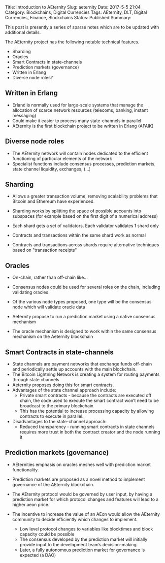 Title: Introduction to AEternity
Slug: aeternity
Date: 2017-5-5 21:04
Category: Blockchains, Digital Currencies
Tags: AEternity, DLT, Digital Currencies, Finance, Blockchains 
Status: Published
Summary:

This post is presently a series of sparse notes which are to be updated with additional details.

 The AEternity project has the following notable technical features. 

- Sharding
- Oracles
- Smart Contracts in state-channels
- Prediction markets (governance) 
- Written in Erlang
- Diverse node roles? 

## Written in Erlang

- Erland is normally used for large-scale systems that manage the allocation of scarce network resources (telecoms, banking, instant messaging)
- Could make it easier to process many state-channels in parallel
- AEternity is the first blockchain project to be written in Erlang (AFAIK)

## Diverse node roles

- The AEternity network will contain nodes dedicated to the efficient functioning of particular elements of the network 
- Specialist functions include consensus processes, prediction markets, state channel liquidity, exchanges, (...)

## Sharding

- Allows a greater transaction volume, removing scalability problems that Bitcoin and Ethereum have experienced.
- Sharding works by splitting the space of possible accounts into subspaces (for example based on the first digit of a numerical address)
- Each shard gets a set of validators. Each validator validates 1 shard only
- Contracts and transactions within the same shard work as normal


- Contracts and transactions across shards require alternative techniques based on "transaction receipts" 

##  Oracles

- On-chain, rather than off-chain like...

- Consensus nodes could be used for several roles on the chain, including validating oracles


- Of the various node types proposed, one type will be the consensus node which will validate oracle data
- Aeternity propose to run a prediction market using a native consensus mechanism
- The oracle mechanism is designed to work within the same consensus mechanism on the Aeternity blockchain 

## Smart Contracts in state-channels

- State channels are payment networks that exchange funds off-chain and periodically settle up accounts with the main blockchain.  
- The Bitcoin Lightning Network is creating a system for routing payments through state channels
- Aeternity proposes doing this for smart contracts. 
- Advantages of the state channel approach include:
  - Private smart contracts - because the contracts are executed off chain, the code used to execute the smart contract won’t need to be broadcast to the primary blockchain. 
  - This has the potential to increase processing capacity by allowing contracts to execute in parallel. 
- Disadvantages to the state-channel approach:
  - Reduced transparency - running smart contracts in state channels requires more trust in both the contract creator and the node running it

## Prediction markets (governance) 

- AEternities emphasis on oracles meshes well with prediction market functionality. 
- Prediction markets are proposed as a novel method to implement governance of the AEternity blockchain.

- The AEternity protocol would be governed by user input, by having a prediction market for which protocol changes and features will lead to a higher aeon price. 
- The incentive to increase the value of an AEon would allow the AEternity community to decide efficiently which changes to implement.
  - Low level protocol changes to variables like blocktimes and block capacity could be possible 
  - The consensus developed by the prediction market will initially provide input to the development team’s decision-making.
  - Later, a fully autonomous prediction market for governance is expected (a DAO) 
